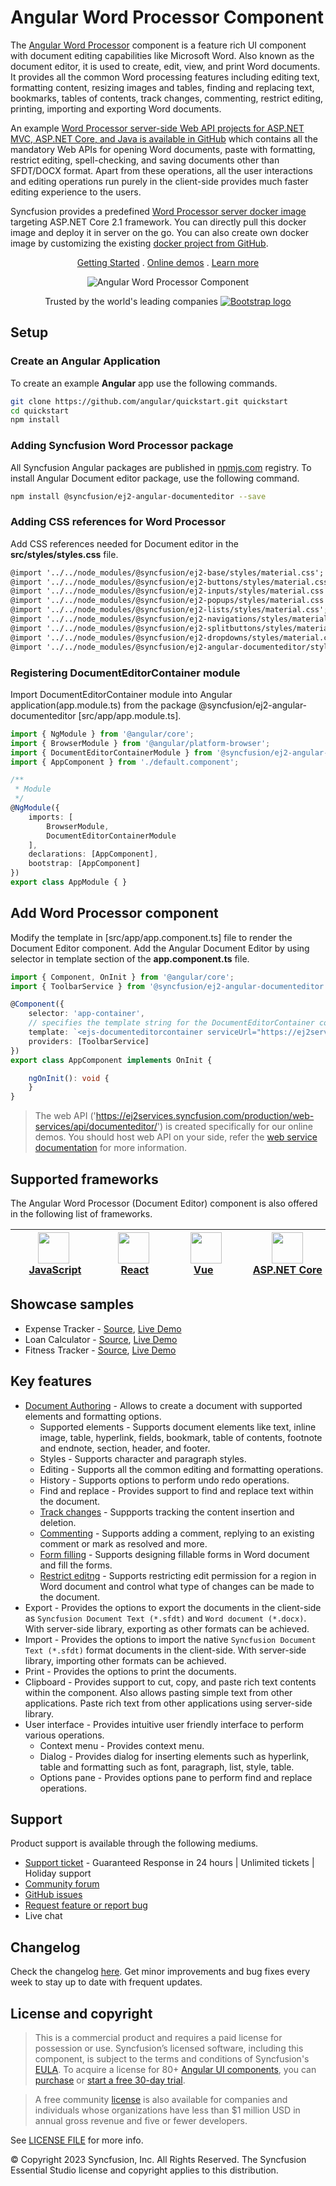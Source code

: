 # Angular Word Processor Component

The [Angular Word Processor](https://www.syncfusion.com/angular-ui-components/angular-word-processor?utm_source=npm&utm_medium=listing&utm_campaign=angular-word-processor-npm) component is a feature rich UI component with document editing capabilities like Microsoft Word. Also known as the document editor, it is used to create, edit, view, and print Word documents. It provides all the common Word processing features including editing text, formatting content, resizing images and tables, finding and replacing text, bookmarks, tables of contents, track changes, commenting, restrict editing, printing, importing and exporting Word documents.

An example [Word Processor server-side Web API projects for ASP.NET MVC, ASP.NET Core, and Java is available in GitHub](https://github.com/SyncfusionExamples/EJ2-DocumentEditor-WebServices?utm_source=npm&utm_medium=listing&utm_campaign=angular-word-processor-npm) which contains all the mandatory Web APIs for opening Word documents, paste with formatting, restrict editing, spell-checking, and saving documents other than SFDT/DOCX format. Apart from these operations, all the user interactions and editing operations run purely in the client-side provides much faster editing experience to the users.

Syncfusion provides a predefined [Word Processor server docker image](https://hub.docker.com/r/syncfusion/word-processor-server?utm_source=npm&utm_medium=listing&utm_campaign=angular-word-processor-npm) targeting ASP.NET Core 2.1 framework. You can directly pull this docker image and deploy it in server on the go. You can also create own docker image by customizing the existing [docker project from GitHub](https://github.com/SyncfusionExamples/Word-Processor-Server-Docker?utm_source=npm&utm_medium=listing&utm_campaign=angular-word-processor-npm).

<p align="center">
  <a href="https://ej2.syncfusion.com/angular/documentation/document-editor/getting-started/?utm_source=npm&utm_medium=listing&utm_campaign=angular-word-processor-npm">Getting Started</a> . 
  <a href="https://ej2.syncfusion.com/angular/demos/?utm_source=npm&utm_medium=listing&utm_campaign=angular-word-processor-npm#/bootstrap5/document-editor/default">Online demos</a> . 
  <a href="https://www.syncfusion.com/angular-components/angular-word-processor?utm_source=npm&utm_medium=listing&utm_campaign=angular-word-processor-npm">Learn more</a>
</p>

<p align="center">
  <img src="https://raw.githubusercontent.com/SyncfusionExamples/nuget-img/master/angular/angular-word-processor.png" alt="Angular Word Processor Component">
</p>

<p align="center">
Trusted by the world's leading companies
  <a href="https://www.syncfusion.com">
    <img src="https://raw.githubusercontent.com/SyncfusionExamples/nuget-img/master/syncfusion/syncfusion-trusted-companies.webp" alt="Bootstrap logo">
  </a>
</p>

## Setup

### Create an Angular Application

To create an example **Angular** app use the following commands.

```bash
git clone https://github.com/angular/quickstart.git quickstart
cd quickstart
npm install
```

### Adding Syncfusion Word Processor package

All Syncfusion Angular packages are published in [npmjs.com](https://www.npmjs.com/~syncfusionorg) registry. To install Angular Document editor package, use the following command.

```bash
npm install @syncfusion/ej2-angular-documenteditor --save
```

### Adding CSS references for Word Processor

Add CSS references needed for Document editor in the **src/styles/styles.css** file.

```html
@import '../../node_modules/@syncfusion/ej2-base/styles/material.css';
@import '../../node_modules/@syncfusion/ej2-buttons/styles/material.css';
@import '../../node_modules/@syncfusion/ej2-inputs/styles/material.css';
@import '../../node_modules/@syncfusion/ej2-popups/styles/material.css';
@import '../../node_modules/@syncfusion/ej2-lists/styles/material.css';
@import '../../node_modules/@syncfusion/ej2-navigations/styles/material.css';
@import '../../node_modules/@syncfusion/ej2-splitbuttons/styles/material.css';
@import '../../node_modules/@syncfusion/ej2-dropdowns/styles/material.css';
@import '../../node_modules/@syncfusion/ej2-angular-documenteditor/styles/material.css';
```

### Registering DocumentEditorContainer module

Import DocumentEditorContainer module into Angular application(app.module.ts) from the package @syncfusion/ej2-angular-documenteditor [src/app/app.module.ts].

```typescript
import { NgModule } from '@angular/core';
import { BrowserModule } from '@angular/platform-browser';
import { DocumentEditorContainerModule } from '@syncfusion/ej2-angular-documenteditor';
import { AppComponent } from './default.component';

/**
 * Module
 */
@NgModule({
    imports: [
        BrowserModule,
        DocumentEditorContainerModule
    ],
    declarations: [AppComponent],
    bootstrap: [AppComponent]
})
export class AppModule { }
```

## Add Word Processor component

Modify the template in [src/app/app.component.ts] file to render the Document Editor component.
Add the Angular Document Editor by using <ejs-documenteditorcontainer> selector in template section of the **app.component.ts** file.

```typescript
import { Component, OnInit } from '@angular/core';
import { ToolbarService } from '@syncfusion/ej2-angular-documenteditor';

@Component({
    selector: 'app-container',
    // specifies the template string for the DocumentEditorContainer component
    template: `<ejs-documenteditorcontainer serviceUrl="https://ej2services.syncfusion.com/production/web-services/api/documenteditor/" [enableToolbar]=true> </ejs-documenteditorcontainer>`,
    providers: [ToolbarService]
})
export class AppComponent implements OnInit {

    ngOnInit(): void {
    }
}
```

> The web API ('https://ej2services.syncfusion.com/production/web-services/api/documenteditor/') is created specifically for our online demos. You should host web API on your side, refer the [web service documentation](https://ej2.syncfusion.com/angular/documentation/document-editor/web-services/?utm_source=npm&utm_medium=listing&utm_campaign=angular-word-processor-npm) for more information.

## Supported frameworks

The Angular Word Processor (Document Editor) component is also offered in the following list of frameworks.

| [<img src="https://ej2.syncfusion.com/github/images/js.svg" height="50" />](https://www.syncfusion.com/javascript-ui-controls?utm_medium=listing&utm_source=github)<br/>&nbsp;&nbsp;&nbsp;&nbsp;&nbsp;[JavaScript](https://www.syncfusion.com/javascript-ui-controls?utm_medium=listing&utm_source=github)&nbsp;&nbsp;&nbsp;&nbsp; | [<img src="https://ej2.syncfusion.com/github/images/react.svg"  height="50" />](https://www.syncfusion.com/react-ui-components?utm_medium=listing&utm_source=github)<br/>&nbsp;&nbsp;&nbsp;&nbsp;&nbsp;&nbsp;&nbsp;[React](https://www.syncfusion.com/react-ui-components?utm_medium=listing&utm_source=github)&nbsp;&nbsp;&nbsp;&nbsp;&nbsp;&nbsp; | [<img src="https://ej2.syncfusion.com/github/images/vue.svg" height="50" />](https://www.syncfusion.com/vue-ui-components?utm_medium=listing&utm_source=github)<br/>&nbsp;&nbsp;&nbsp;&nbsp;&nbsp;&nbsp;&nbsp;[Vue](https://www.syncfusion.com/vue-ui-components?utm_medium=listing&utm_source=github)&nbsp;&nbsp;&nbsp;&nbsp;&nbsp;&nbsp;&nbsp;&nbsp;&nbsp; | [<img src="https://ej2.syncfusion.com/github/images/netcore.svg" height="50" />](https://www.syncfusion.com/aspnet-core-ui-controls?utm_medium=listing&utm_source=github)<br/>&nbsp;&nbsp;[ASP.NET&nbsp;Core](https://www.syncfusion.com/aspnet-core-ui-controls?utm_medium=listing&utm_source=github)&nbsp;&nbsp; | [<img src="https://ej2.syncfusion.com/github/images/netmvc.svg" height="50" />](https://www.syncfusion.com/aspnet-mvc-ui-controls?utm_medium=listing&utm_source=github)<br/>&nbsp;&nbsp;[ASP.NET&nbsp;MVC](https://www.syncfusion.com/aspnet-mvc-ui-controls?utm_medium=listing&utm_source=github)&nbsp;&nbsp; | 
| :-----: | :-----: | :-----: | :-----: | :-----: |

## Showcase samples

* Expense Tracker - [Source](https://github.com/syncfusion/ej2-showcase-angular-expensetracker?utm_source=npm&utm_medium=listing&utm_campaign=angular-word-processor-npm), [Live Demo](https://ej2.syncfusion.com/showcase/angular/expensetracker/#/dashboard?utm_source=npm&utm_medium=listing&utm_campaign=angular-word-processor-npm)
* Loan Calculator - [Source](https://github.com/syncfusion/ej2-sample-ng-loancalculator?utm_source=npm&utm_medium=listing&utm_campaign=angular-word-processor-npm), [Live Demo](https://ej2.syncfusion.com/showcase/angular/loancalculator/?utm_source=npm&utm_medium=listing&utm_campaign=angular-word-processor-npm)
* Fitness Tracker - [Source](https://github.com/SyncfusionExamples/showcase-angular-health-tracker-dashboard-demo), [Live Demo](https://ej2.syncfusion.com/showcase/angular/fitness-tracker-app/)

## Key features

* [Document Authoring](https://ej2.syncfusion.com/angular/demos/?utm_source=npm&utm_medium=listing&utm_campaign=angular-word-processor-npm#/bootstrap5/document-editor/default) -  Allows to create a document with supported elements and formatting options.
  * Supported elements - Supports document elements like text, inline image, table, hyperlink, fields, bookmark, table of contents, footnote and endnote, section, header, and footer.
  * Styles - Supports character and paragraph styles.
  * Editing - Supports all the common editing and formatting operations.
  * History - Supports options to perform undo redo operations.
  * Find and replace - Provides support to find and replace text within the document.
  * [Track changes](https://ej2.syncfusion.com/angular/demos/?utm_source=npm&utm_medium=listing&utm_campaign=angular-word-processor-npm#/bootstrap5/document-editor/track-changes) - Suppports tracking the content insertion and deletion.
  * [Commenting](https://ej2.syncfusion.com/angular/demos/?utm_source=npm&utm_medium=listing&utm_campaign=angular-word-processor-npm#/bootstrap5/document-editor/comments) - Supports adding a comment, replying to an existing comment or mark as resolved and more.
  * [Form filling](https://ej2.syncfusion.com/angular/demos/?utm_source=npm&utm_medium=listing&utm_campaign=angular-word-processor-npm#/bootstrap5/document-editor/form-fields) - Supports designing fillable forms in Word document and fill the forms.
  * [Restrict editng](https://ej2.syncfusion.com/angular/demos/?utm_source=npm&utm_medium=listing&utm_campaign=angular-word-processor-npm#/bootstrap5/document-editor/document-protection) - Supports restricting edit permission for a region in Word document and control what type of changes can be made to the document.
* Export - Provides the options to export the documents in the client-side as `Syncfusion Document Text (*.sfdt)` and `Word document (*.docx)`. With server-side library, exporting as other formats can be achieved.
* Import - Provides the options to import the native `Syncfusion Document Text (*.sfdt)` format documents in the client-side. With server-side library, importing other formats can be achieved.
* Print - Provides the options to print the documents.
* Clipboard - Provides support to cut, copy, and paste rich text contents within the component. Also allows pasting simple text from other applications. Paste rich text from other applications using server-side library.
* User interface - Provides intuitive user friendly interface to perform various operations.
  * Context menu - Provides context menu.
  * Dialog - Provides dialog for inserting elements such as hyperlink, table and formatting such as font, paragraph, list, style, table.
  * Options pane - Provides options pane to perform find and replace operations.
 
## Support

Product support is available through the following mediums.

* [Support ticket](https://support.syncfusion.com/support/tickets/create) - Guaranteed Response in 24 hours | Unlimited tickets | Holiday support
* [Community forum](https://www.syncfusion.com/forums/angular-js2?utm_source=npm&utm_medium=listing&utm_campaign=angular-word-processor-npm)
* [GitHub issues](https://github.com/syncfusion/ej2-angular-ui-components/issues/new)
* [Request feature or report bug](https://www.syncfusion.com/feedback/angular?utm_source=npm&utm_medium=listing&utm_campaign=angular-word-processor-npm)
* Live chat

## Changelog

Check the changelog [here](https://github.com/syncfusion/ej2-angular-ui-components/blob/master/components/documenteditor/CHANGELOG.md?utm_source=npm&utm_medium=listing&utm_campaign=angular-word-processor-npm). Get minor improvements and bug fixes every week to stay up to date with frequent updates.

## License and copyright

> This is a commercial product and requires a paid license for possession or use. Syncfusion’s licensed software, including this component, is subject to the terms and conditions of Syncfusion's [EULA](https://www.syncfusion.com/eula/es/). To acquire a license for 80+ [Angular UI components](https://www.syncfusion.com/angular-components), you can [purchase](https://www.syncfusion.com/sales/products) or [start a free 30-day trial](https://www.syncfusion.com/account/manage-trials/start-trials).

> A free community [license](https://www.syncfusion.com/products/communitylicense) is also available for companies and individuals whose organizations have less than $1 million USD in annual gross revenue and five or fewer developers.

See [LICENSE FILE](https://github.com/syncfusion/ej2-angular-ui-components/blob/master/license?utm_source=npm&utm_medium=listing&utm_campaign=angular-word-processor-npm) for more info.

© Copyright 2023 Syncfusion, Inc. All Rights Reserved. The Syncfusion Essential Studio license and copyright applies to this distribution.